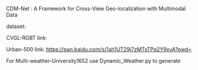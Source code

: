 
CDM-Net : A Framework for Cross-View Geo-localization with Multimodal Data

dataset:

CVGL-RGBT link:

Urban-500 link: https://pan.baidu.com/s/1ah1UT29j7zMTsTPq2Y9xyA?pwd=

For Multi-weather-University1652 use Dynamic_Weather.py to generate
